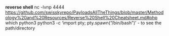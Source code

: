 **reverse shell**
nc -lvnp 4444
https://github.com/swisskyrepo/PayloadsAllTheThings/blob/master/Methodology%20and%20Resources/Reverse%20Shell%20Cheatsheet.md#php
which python3
python3 -c ‘import pty; pty.spawn(“/bin/bash”)’ - to see the path/directory